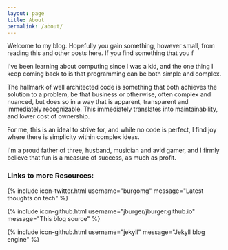 ```yaml
---
layout: page
title: About
permalink: /about/
---
```


Welcome to my blog. Hopefully you gain something, however small, from reading this and other posts here. If you find something that you f



I've been learning about computing since I was a kid, and the one thing I keep coming back to is that programming can be both simple and complex.

The hallmark of well architected code is something that both achieves the solution to a problem, be that business or otherwise, often complex and nuanced, but does so in a way that is apparent, transparent and immediately recognizable. This immediately translates into maintainability, and lower cost of ownership.

For me, this is an ideal to strive for, and while no code is perfect, I find joy where there is simplicity within complex ideas.

I'm a proud father of three, husband, musician and avid gamer, and I firmly believe that fun is a measure of success, as much as profit.

### Links to more Resources:

{% include icon-twitter.html username="burgomg" message="Latest thoughts on tech" %}

{% include icon-github.html username="jburger/jburger.github.io" message="This blog source" %}

{% include icon-github.html username="jekyll" message="Jekyll blog engine" %}
